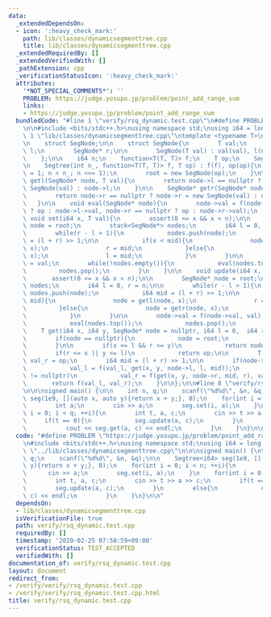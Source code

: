 ```yaml
---
data:
  _extendedDependsOn:
  - icon: ':heavy_check_mark:'
    path: lib/classes/dynamicsegmenttree.cpp
    title: lib/classes/dynamicsegmenttree.cpp
  _extendedRequiredBy: []
  _extendedVerifiedWith: []
  _pathExtension: cpp
  _verificationStatusIcon: ':heavy_check_mark:'
  attributes:
    '*NOT_SPECIAL_COMMENTS*': ''
    PROBLEM: https://judge.yosupo.jp/problem/point_add_range_sum
    links:
    - https://judge.yosupo.jp/problem/point_add_range_sum
  bundledCode: "#line 1 \"verify/rsq_dynamic.test.cpp\"\n#define PROBLEM \"https://judge.yosupo.jp/problem/point_add_range_sum\"\
    \n\n#include <bits/stdc++.h>\nusing namespace std;\nusing i64 = long;\n\n#line\
    \ 1 \"lib/classes/dynamicsegmenttree.cpp\"\ntemplate <typename T>\nstruct Segtree{\n\
    \n    struct SegNode;\n\n    struct SegNode{\n        T val;\n        SegNode*\
    \ l;\n        SegNode* r;\n\n        SegNode(T val) : val(val), l(nullptr), r(nullptr){}\n\
    \    };\n\n    i64 n;\n    function<T(T, T)> f;\n    T op;\n    SegNode* root;\n\
    \n    Segtree(int n_, function<T(T, T)> f, T op) : f(f), op(op){\n        for(n\
    \ = 1; n < n_; n <<= 1);\n        root = new SegNode(op);\n    }\n\n    SegNode*\
    \ getl(SegNode* node, T val){\n        return node->l == nullptr ? node->l = new\
    \ SegNode(val) : node->l;\n    }\n\n    SegNode* getr(SegNode* node, T val){\n\
    \        return node->r == nullptr ? node->r = new SegNode(val) : node->r;\n \
    \   }\n\n    void eval(SegNode* node){\n        node->val = f(node->l == nullptr\
    \ ? op : node->l->val, node->r == nullptr ? op : node->r->val);\n    }\n\n   \
    \ void set(i64 x, T val){\n        assert(0 <= x && x < n);\n\n        SegNode*\
    \ node = root;\n        stack<SegNode*> nodes;\n        i64 l = 0, r = n;\n\n\
    \        while(r - l > 1){\n            nodes.push(node);\n            i64 mid\
    \ = (l + r) >> 1;\n\n            if(x < mid){\n                node = getl(node,\
    \ x);\n                r = mid;\n            }else{\n                node = getr(node,\
    \ x);\n                l = mid;\n            }\n        }\n\n        node->val\
    \ = val;\n        while(!nodes.empty()){\n            eval(nodes.top());\n   \
    \         nodes.pop();\n        }\n    }\n\n    void update(i64 x, T val){\n \
    \       assert(0 <= x && x < n);\n\n        SegNode* node = root;\n        stack<SegNode*>\
    \ nodes;\n        i64 l = 0, r = n;\n\n        while(r - l > 1){\n           \
    \ nodes.push(node);\n            i64 mid = (l + r) >> 1;\n\n            if(x <\
    \ mid){\n                node = getl(node, x);\n                r = mid;\n   \
    \         }else{\n                node = getr(node, x);\n                l = mid;\n\
    \            }\n        }\n\n        node->val = f(node->val, val);\n        while(!nodes.empty()){\n\
    \            eval(nodes.top());\n            nodes.pop();\n        }\n    }\n\n\
    \    T get(i64 x, i64 y, SegNode* node = nullptr, i64 l = 0,  i64 r = 0){\n\n\
    \        if(node == nullptr){\n            node = root;\n            r = n;\n\
    \        }\n\n        if(x <= l && r <= y)\n            return node->val;\n\n\
    \        if(r <= x || y <= l)\n            return op;\n\n        T val_l = op,\
    \ val_r = op;\n        i64 mid = (l + r) >> 1;\n\n        if(node->l != nullptr)\n\
    \            val_l = f(val_l, get(x, y, node->l, l, mid));\n        if(node->r\
    \ != nullptr)\n            val_r = f(get(x, y, node->r, mid, r), val_r);\n\n \
    \       return f(val_l, val_r);\n    }\n\n};\n\n#line 8 \"verify/rsq_dynamic.test.cpp\"\
    \n\n\nsigned main() {\n\n    int n, q;\n    scanf(\"%d%d\", &n, &q);\n\n    Segtree<i64>\
    \ seg(1e9, [](auto x, auto y){return x + y;}, 0);\n    for(int i = 0; i < n; ++i){\n\
    \        int a;\n        cin >> a;\n        seg.set(i, a);\n    }\n    for(int\
    \ i = 0; i < q; ++i){\n        int t, a, c;\n        cin >> t >> a >> c;\n   \
    \     if(t == 0){\n            seg.update(a, c);\n        }\n        else{\n \
    \           cout << seg.get(a, c) << endl;\n        }\n    }\n}\n\n"
  code: "#define PROBLEM \"https://judge.yosupo.jp/problem/point_add_range_sum\"\n\
    \n#include <bits/stdc++.h>\nusing namespace std;\nusing i64 = long;\n\n#include\
    \ \"../lib/classes/dynamicsegmenttree.cpp\"\n\n\nsigned main() {\n\n    int n,\
    \ q;\n    scanf(\"%d%d\", &n, &q);\n\n    Segtree<i64> seg(1e9, [](auto x, auto\
    \ y){return x + y;}, 0);\n    for(int i = 0; i < n; ++i){\n        int a;\n  \
    \      cin >> a;\n        seg.set(i, a);\n    }\n    for(int i = 0; i < q; ++i){\n\
    \        int t, a, c;\n        cin >> t >> a >> c;\n        if(t == 0){\n    \
    \        seg.update(a, c);\n        }\n        else{\n            cout << seg.get(a,\
    \ c) << endl;\n        }\n    }\n}\n\n"
  dependsOn:
  - lib/classes/dynamicsegmenttree.cpp
  isVerificationFile: true
  path: verify/rsq_dynamic.test.cpp
  requiredBy: []
  timestamp: '2020-02-25 07:58:59+09:00'
  verificationStatus: TEST_ACCEPTED
  verifiedWith: []
documentation_of: verify/rsq_dynamic.test.cpp
layout: document
redirect_from:
- /verify/verify/rsq_dynamic.test.cpp
- /verify/verify/rsq_dynamic.test.cpp.html
title: verify/rsq_dynamic.test.cpp
---
```

